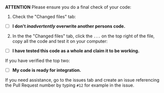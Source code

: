 **ATTENTION** Please ensure you do a final check of your code:

1. Check the "Changed files" tab:
- [ ]  **I don't *inadvertently* overwrite another persons code.**
2. In the the "Changed files" tab, click the `...` on the top right of the file, copy all the code and test it on your computer:
- [ ] **I have tested this code as a whole and claim it to be working.**

If you have verified the top two:
- [ ] **My code is ready for integration.**

If you need assistance, go to the issues tab and create an issue referencing the Pull Request number by typing `#12` for example in the issue.
